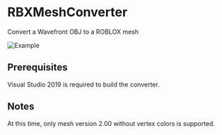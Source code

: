 # RBXMeshConverter
Convert a Wavefront OBJ to a ROBLOX mesh

![Example](https://user-images.githubusercontent.com/68672067/99126233-bc280a80-25d3-11eb-9a5d-b8b13a440252.gif)

## Prerequisites
Visual Studio 2019 is required to build the converter.

## Notes
At this time, only mesh version 2.00 without vertex colors is supported.

